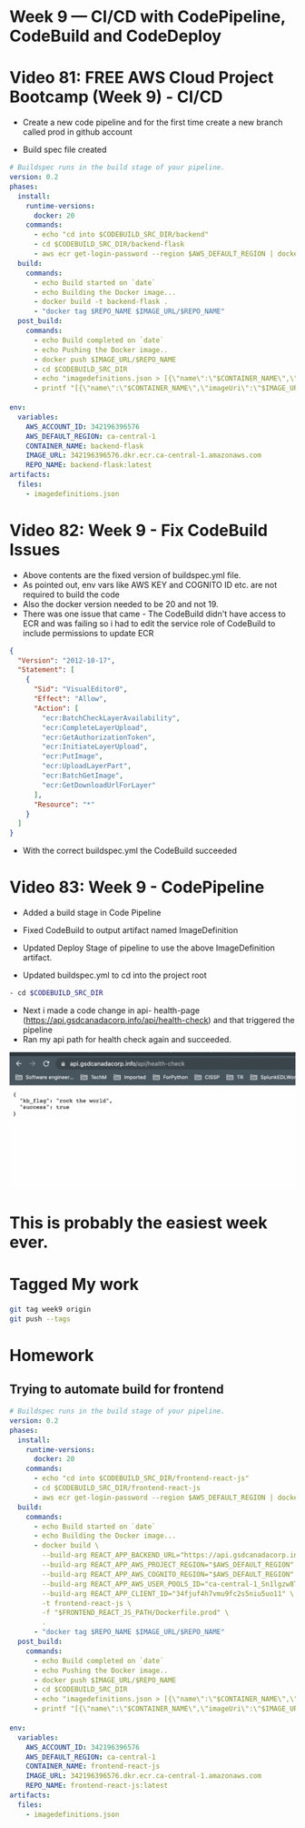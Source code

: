 # Week 9 — CI/CD with CodePipeline, CodeBuild and CodeDeploy

# Video 81: FREE AWS Cloud Project Bootcamp (Week 9) - CI/CD

- Create a new code pipeline and for the first time create a new branch called prod in github account

- Build spec file created

```yml
# Buildspec runs in the build stage of your pipeline.
version: 0.2
phases:
  install:
    runtime-versions:
      docker: 20
    commands:
      - echo "cd into $CODEBUILD_SRC_DIR/backend"
      - cd $CODEBUILD_SRC_DIR/backend-flask
      - aws ecr get-login-password --region $AWS_DEFAULT_REGION | docker login --username AWS --password-stdin $IMAGE_URL
  build:
    commands:
      - echo Build started on `date`
      - echo Building the Docker image...
      - docker build -t backend-flask .
      - "docker tag $REPO_NAME $IMAGE_URL/$REPO_NAME"
  post_build:
    commands:
      - echo Build completed on `date`
      - echo Pushing the Docker image..
      - docker push $IMAGE_URL/$REPO_NAME
      - cd $CODEBUILD_SRC_DIR
      - echo "imagedefinitions.json > [{\"name\":\"$CONTAINER_NAME\",\"imageUri\":\"$IMAGE_URL/$REPO_NAME\"}]" > imagedefinitions.json
      - printf "[{\"name\":\"$CONTAINER_NAME\",\"imageUri\":\"$IMAGE_URL/$REPO_NAME\"}]" > imagedefinitions.json

env:
  variables:
    AWS_ACCOUNT_ID: 342196396576
    AWS_DEFAULT_REGION: ca-central-1
    CONTAINER_NAME: backend-flask
    IMAGE_URL: 342196396576.dkr.ecr.ca-central-1.amazonaws.com
    REPO_NAME: backend-flask:latest
artifacts:
  files:
    - imagedefinitions.json
```

# Video 82: Week 9 - Fix CodeBuild Issues

- Above contents are the fixed version of buildspec.yml file.
- As pointed out, env vars like AWS KEY and COGNITO ID etc. are not required to build the code
- Also the docker version needed to be 20 and not 19.
- There was one issue that came - The CodeBuild didn't have access to ECR and was failing so i had to edit the service role of CodeBuild to include permissions to update ECR

```json
{
  "Version": "2012-10-17",
  "Statement": [
    {
      "Sid": "VisualEditor0",
      "Effect": "Allow",
      "Action": [
        "ecr:BatchCheckLayerAvailability",
        "ecr:CompleteLayerUpload",
        "ecr:GetAuthorizationToken",
        "ecr:InitiateLayerUpload",
        "ecr:PutImage",
        "ecr:UploadLayerPart",
        "ecr:BatchGetImage",
        "ecr:GetDownloadUrlForLayer"
      ],
      "Resource": "*"
    }
  ]
}
```

- With the correct buildspec.yml the CodeBuild succeeded

# Video 83: Week 9 - CodePipeline

- Added a build stage in Code Pipeline

- Fixed CodeBuild to output artifact named ImageDefinition
- Updated Deploy Stage of pipeline to use the above ImageDefinition artifact.
- Updated buildspec.yml to cd into the project root

```sh
- cd $CODEBUILD_SRC_DIR
```

- Next i made a code change in api- health-page (https://api.gsdcanadacorp.info/api/health-check) and that triggered the pipeline
- Ran my api path for health check again and succeeded.

![CI/CD Working](assets/week9/cicd_success.png)

# This is probably the easiest week ever.

# Tagged My work

```sh
git tag week9 origin
git push --tags
```

# Homework

## Trying to automate build for frontend

```yaml
# Buildspec runs in the build stage of your pipeline.
version: 0.2
phases:
  install:
    runtime-versions:
      docker: 20
    commands:
      - echo "cd into $CODEBUILD_SRC_DIR/frontend-react-js"
      - cd $CODEBUILD_SRC_DIR/frontend-react-js
      - aws ecr get-login-password --region $AWS_DEFAULT_REGION | docker login --username AWS --password-stdin $IMAGE_URL
  build:
    commands:
      - echo Build started on `date`
      - echo Building the Docker image...
      - docker build \
        --build-arg REACT_APP_BACKEND_URL="https://api.gsdcanadacorp.info" \
        --build-arg REACT_APP_AWS_PROJECT_REGION="$AWS_DEFAULT_REGION" \
        --build-arg REACT_APP_AWS_COGNITO_REGION="$AWS_DEFAULT_REGION" \
        --build-arg REACT_APP_AWS_USER_POOLS_ID="ca-central-1_Sn1lgzw8T" \
        --build-arg REACT_APP_CLIENT_ID="34fjuf4h7vmu9fc2s5niu5uo11" \
        -t frontend-react-js \
        -f "$FRONTEND_REACT_JS_PATH/Dockerfile.prod" \
        .
      - "docker tag $REPO_NAME $IMAGE_URL/$REPO_NAME"
  post_build:
    commands:
      - echo Build completed on `date`
      - echo Pushing the Docker image..
      - docker push $IMAGE_URL/$REPO_NAME
      - cd $CODEBUILD_SRC_DIR
      - echo "imagedefinitions.json > [{\"name\":\"$CONTAINER_NAME\",\"imageUri\":\"$IMAGE_URL/$REPO_NAME\"}]" > imagedefinitions.json
      - printf "[{\"name\":\"$CONTAINER_NAME\",\"imageUri\":\"$IMAGE_URL/$REPO_NAME\"}]" > imagedefinitions.json

env:
  variables:
    AWS_ACCOUNT_ID: 342196396576
    AWS_DEFAULT_REGION: ca-central-1
    CONTAINER_NAME: frontend-react-js
    IMAGE_URL: 342196396576.dkr.ecr.ca-central-1.amazonaws.com
    REPO_NAME: frontend-react-js:latest
artifacts:
  files:
    - imagedefinitions.json
```
